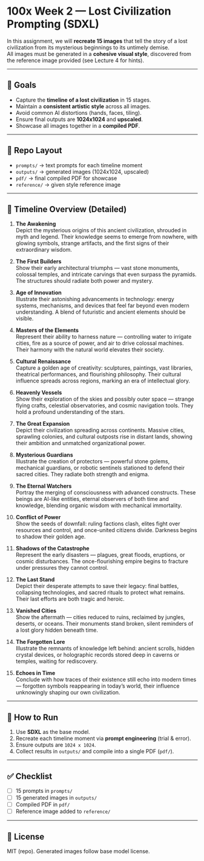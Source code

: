 # 100x Week 2 — Lost Civilization Prompting (SDXL)

In this assignment, we will **recreate 15 images** that tell the story of a lost civilization from its mysterious beginnings to its untimely demise.  
All images must be generated in a **cohesive visual style**, discovered from the reference image provided (see Lecture 4 for hints).  

---

## 🎯 Goals
- Capture the **timeline of a lost civilization** in 15 stages.  
- Maintain a **consistent artistic style** across all images.  
- Avoid common AI distortions (hands, faces, tiling).  
- Ensure final outputs are **1024x1024** and **upscaled**.  
- Showcase all images together in a **compiled PDF**.  

---

## 📂 Repo Layout
- `prompts/` → text prompts for each timeline moment  
- `outputs/` → generated images (1024x1024, upscaled)  
- `pdf/` → final compiled PDF for showcase  
- `reference/` → given style reference image  

---

## 📜 Timeline Overview (Detailed)

1. **The Awakening**  
   Depict the mysterious origins of this ancient civilization, shrouded in myth and legend. Their knowledge seems to emerge from nowhere, with glowing symbols, strange artifacts, and the first signs of their extraordinary wisdom.  

2. **The First Builders**  
   Show their early architectural triumphs — vast stone monuments, colossal temples, and intricate carvings that even surpass the pyramids. The structures should radiate both power and mystery.  

3. **Age of Innovation**  
   Illustrate their astonishing advancements in technology: energy systems, mechanisms, and devices that feel far beyond even modern understanding. A blend of futuristic and ancient elements should be visible.  

4. **Masters of the Elements**  
   Represent their ability to harness nature — controlling water to irrigate cities, fire as a source of power, and air to drive colossal machines. Their harmony with the natural world elevates their society.  

5. **Cultural Renaissance**  
   Capture a golden age of creativity: sculptures, paintings, vast libraries, theatrical performances, and flourishing philosophy. Their cultural influence spreads across regions, marking an era of intellectual glory.  

6. **Heavenly Vessels**  
   Show their exploration of the skies and possibly outer space — strange flying crafts, celestial observatories, and cosmic navigation tools. They hold a profound understanding of the stars.  

7. **The Great Expansion**  
   Depict their civilization spreading across continents. Massive cities, sprawling colonies, and cultural outposts rise in distant lands, showing their ambition and unmatched organizational power.  

8. **Mysterious Guardians**  
   Illustrate the creation of protectors — powerful stone golems, mechanical guardians, or robotic sentinels stationed to defend their sacred cities. They radiate both strength and enigma.  

9. **The Eternal Watchers**  
   Portray the merging of consciousness with advanced constructs. These beings are AI-like entities, eternal observers of both time and knowledge, blending organic wisdom with mechanical immortality.  

10. **Conflict of Power**  
    Show the seeds of downfall: ruling factions clash, elites fight over resources and control, and once-united citizens divide. Darkness begins to shadow their golden age.  

11. **Shadows of the Catastrophe**  
    Represent the early disasters — plagues, great floods, eruptions, or cosmic disturbances. The once-flourishing empire begins to fracture under pressures they cannot control.  

12. **The Last Stand**  
    Depict their desperate attempts to save their legacy: final battles, collapsing technologies, and sacred rituals to protect what remains. Their last efforts are both tragic and heroic.  

13. **Vanished Cities**  
    Show the aftermath — cities reduced to ruins, reclaimed by jungles, deserts, or oceans. Their monuments stand broken, silent reminders of a lost glory hidden beneath time.  

14. **The Forgotten Lore**  
    Illustrate the remnants of knowledge left behind: ancient scrolls, hidden crystal devices, or holographic records stored deep in caverns or temples, waiting for rediscovery.  

15. **Echoes in Time**  
    Conclude with how traces of their existence still echo into modern times — forgotten symbols reappearing in today’s world, their influence unknowingly shaping our own civilization.  

---

## 🚀 How to Run
1. Use **SDXL** as the base model.  
2. Recreate each timeline moment via **prompt engineering** (trial & error).  
3. Ensure outputs are `1024 x 1024`.  
4. Collect results in `outputs/` and compile into a single PDF (`pdf/`).  

---

## ✅ Checklist
- [ ] 15 prompts in `prompts/`  
- [ ] 15 generated images in `outputs/`  
- [ ] Compiled PDF in `pdf/`  
- [ ] Reference image added to `reference/`  

---

## 📜 License
MIT (repo). Generated images follow base model license.
